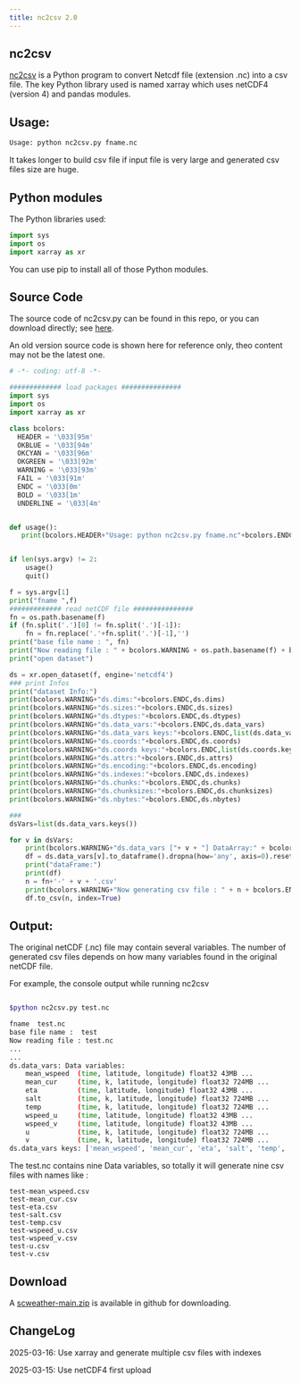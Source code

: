 ```yaml
---
title: nc2csv 2.0
---
```


## nc2csv

[nc2csv](https://github.com/hiltonchiang/scweather) is a Python program to convert Netcdf file (extension .nc) into a csv file. The key Python library used is named xarray which uses netCDF4 (version 4) and pandas modules.

## Usage:
```bash
Usage: python nc2csv.py fname.nc

```
It takes longer to build csv file if input file is very large and generated csv files size are huge.

## Python modules 

The Python libraries used:
```python
import sys
import os
import xarray as xr
```

You can use pip to install all of those Python modules.
## Source Code

The source code of nc2csv.py can be found in this repo, or you can download directly; see [here](#Download).

An old version source code is shown here for reference only, theo content may not be the latest one.

```python
# -*- coding: utf-8 -*-

############# load packages ###############
import sys
import os
import xarray as xr

class bcolors:
  HEADER = '\033[95m'
  OKBLUE = '\033[94m'
  OKCYAN = '\033[96m'
  OKGREEN = '\033[92m'
  WARNING = '\033[93m'
  FAIL = '\033[91m'
  ENDC = '\033[0m'
  BOLD = '\033[1m'
  UNDERLINE = '\033[4m'


def usage():
   print(bcolors.HEADER+"Usage: python nc2csv.py fname.nc"+bcolors.ENDC)


if len(sys.argv) != 2:
    usage()
    quit()

f = sys.argv[1]
print("fname ",f)
############# read netCDF file ###############
fn = os.path.basename(f)
if (fn.split('.')[0] != fn.split('.')[-1]):
    fn = fn.replace('.'+fn.split('.')[-1],'')
print("base file name : ", fn)
print("Now reading file : " + bcolors.WARNING + os.path.basename(f) + bcolors.ENDC)
print("open dataset")

ds = xr.open_dataset(f, engine='netcdf4')
### print Infos
print("dataset Info:")
print(bcolors.WARNING+"ds.dims:"+bcolors.ENDC,ds.dims)
print(bcolors.WARNING+"ds.sizes:"+bcolors.ENDC,ds.sizes)
print(bcolors.WARNING+"ds.dtypes:"+bcolors.ENDC,ds.dtypes)
print(bcolors.WARNING+"ds.data_vars:"+bcolors.ENDC,ds.data_vars)
print(bcolors.WARNING+"ds.data_vars keys:"+bcolors.ENDC,list(ds.data_vars.keys()))
print(bcolors.WARNING+"ds.coords:"+bcolors.ENDC,ds.coords)
print(bcolors.WARNING+"ds.coords keys:"+bcolors.ENDC,list(ds.coords.keys()))
print(bcolors.WARNING+"ds.attrs:"+bcolors.ENDC,ds.attrs)
print(bcolors.WARNING+"ds.encoding:"+bcolors.ENDC,ds.encoding)
print(bcolors.WARNING+"ds.indexes:"+bcolors.ENDC,ds.indexes)
print(bcolors.WARNING+"ds.chunks:"+bcolors.ENDC,ds.chunks)
print(bcolors.WARNING+"ds.chunksizes:"+bcolors.ENDC,ds.chunksizes)
print(bcolors.WARNING+"ds.nbytes:"+bcolors.ENDC,ds.nbytes)

###
dsVars=list(ds.data_vars.keys())

for v in dsVars:
    print(bcolors.WARNING+"ds.data_vars ["+ v + "] DataArray:" + bcolors.ENDC)
    df = ds.data_vars[v].to_dataframe().dropna(how='any', axis=0).reset_index()
    print("dataFrame:")
    print(df)
    n = fn+'-' + v + '.csv'
    print(bcolors.WARNING+"Now generating csv file : " + n + bcolors.ENDC)
    df.to_csv(n, index=True)

```


## Output:

The original netCDF (.nc) file may contain several variables. The number of generated csv files depends on how many variables found in the original netCDF file.

For example, the console output while running nc2csv
```bash 

$python nc2csv.py test.nc

fname  test.nc
base file name :  test
Now reading file : test.nc
...
...
ds.data_vars: Data variables:
    mean_wspeed  (time, latitude, longitude) float32 43MB ...
    mean_cur     (time, k, latitude, longitude) float32 724MB ...
    eta          (time, latitude, longitude) float32 43MB ...
    salt         (time, k, latitude, longitude) float32 724MB ...
    temp         (time, k, latitude, longitude) float32 724MB ...
    wspeed_u     (time, latitude, longitude) float32 43MB ...
    wspeed_v     (time, latitude, longitude) float32 43MB ...
    u            (time, k, latitude, longitude) float32 724MB ...
    v            (time, k, latitude, longitude) float32 724MB ...
ds.data_vars keys: ['mean_wspeed', 'mean_cur', 'eta', 'salt', 'temp', 'wspeed_u', 'wspeed_v', 'u', 'v']

```
The test.nc contains nine Data variables, so totally it will generate nine csv files with names like :

    test-mean_wspeed.csv
    test-mean_cur.csv
    test-eta.csv
    test-salt.csv
    test-temp.csv
    test-wspeed_u.csv
    test-wspeed_v.csv
    test-u.csv
    test-v.csv

## Download

A [scweather-main.zip](https://github.com/hiltonchiang/scweather/archive/refs/heads/main.zip) is available in github for downloading.

## ChangeLog

2025-03-16:
Use xarray and generate multiple csv files with indexes

2025-03-15:
Use netCDF4 first upload

